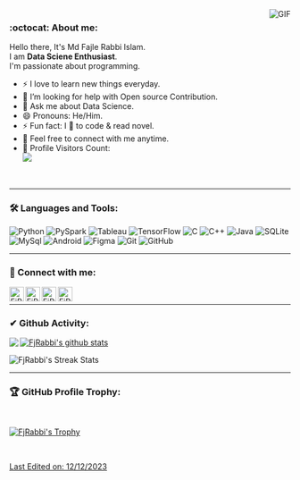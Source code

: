 <img align="right" alt="GIF" src="https://media.giphy.com/media/qgQUggAC3Pfv687qPC/giphy.gif"/>

### :octocat: About me:



Hello there,
It's Md Fajle Rabbi Islam.<br/>
I am <strong>Data Sciene Enthusiast</strong>.<br/>
I'm passionate about programming.


<!--
<img align="right" alt="GIF" src="https://media.giphy.com/media/836HiJc7pgzy8iNXCn/giphy.gif" />
-->



- ⚡ I love to learn new things everyday.
- 🤔 I’m looking for help with Open source Contribution.
- 💬 Ask me about Data Science.
- 😄 Pronouns: He/Him.
- ⚡ Fun fact: I 💖 to code & read novel.
- 🤝 Feel free to connect with me anytime.
- 🎢 Profile Visitors Count:  
     ![](https://visitor-badge.glitch.me/badge?page_id=FjRabbi.FjRabbi)

<br/>

---
### 🛠️ Languages and Tools:

![Python](https://img.shields.io/badge/-Python-black?style=flat-square&logo=Python)
![PySpark](https://img.shields.io/badge/-Apache%20Spark-black?style=flat-square&logo=Apache%20Spark)
![Tableau](https://img.shields.io/badge/-Tableau-black?style=flat-square&logo=Tableau)
![TensorFlow](https://img.shields.io/badge/-TensorFlow-black?style=flat-square&logo=TensorFlow)
![C](https://img.shields.io/badge/-C-black?style=flat-square&logo=C)
![C++](https://img.shields.io/badge/-C++-black?style=flat-square&logo=C)
![Java](https://img.shields.io/badge/-Java-black?style=flat-square&logo=Java)
![SQLite](https://img.shields.io/badge/-SQLite-black?style=flat-square&logo=SQLite)
![MySql](https://img.shields.io/badge/-MySql-black?style=flat-square&logo=MySql)
![Android](https://img.shields.io/badge/-Android-black?style=flat-square&logo=Android)
![Figma](https://img.shields.io/badge/-Figma-black?style=flat-square&logo=Figma)
![Git](https://img.shields.io/badge/-Git-black?style=flat-square&logo=git)
![GitHub](https://img.shields.io/badge/-GitHub-black?style=flat-square&logo=github)


---

### 🤝 Connect with me: 

<a href="https://github.com/FjRabbi">
  <img align="left" alt="FjRabbi's Github" width="26px" src="https://upload.wikimedia.org/wikipedia/commons/thumb/a/ae/Github-desktop-logo-symbol.svg/1024px-Github-desktop-logo-symbol.svg.png" />
</a>

<a href="https://www.facebook.com/md.fajle.rabbi.islam.18/">
  <img align="left" alt="FjRabbi's Facebook" width="26px" src="https://facebookbrand.com/wp-content/uploads/2019/04/f_logo_RGB-Hex-Blue_512.png?w=512&h=512" />
</a>

<a href="https://twitter.com/TeslaWAGMI">
  <img align="left" alt="FjRabbi's Twitter" width="26px" src="https://cdn2.iconfinder.com/data/icons/metro-uinvert-dock/256/Twitter_NEW.png" />
</a>

<a href="https://www.linkedin.com/in/md-fajle-rabbi-islam/">
  <img align="left" alt="FjRabbi's Linkdein" width="26px" src="https://cdn3.iconfinder.com/data/icons/inficons/512/linkedin.png" />
</a>

<br/>


---

### ✔ Github Activity:

<a href="https://github.com/FjRabbi">
  <img align="left" src="https://github-readme-stats.vercel.app/api/top-langs?username=FjRabbi&langs_count=10&show_icons=true&theme=highcontrast&layout=default&count_private=true&line_height=30&title_color=fd8019" />
  </a>

<a href="https://github.com/FjRabbi">
 <img align="center" src="https://github-readme-stats.vercel.app/api?username=FjRabbi&show_icons=true&theme=highcontrast&count_private=true&line_height=30&title_color=fd8019" alt="FjRabbi's github stats"/>
</a>


<p><img align="center" src="https://github-readme-streak-stats.herokuapp.com/?user=FjRabbi&theme=highcontrast" alt="FjRabbi's Streak Stats"/></p>

---

### 🏆 GitHub Profile Trophy:
<br/>
<p align="left"> <a href="https://github.com/ryo-ma/github-profile-trophy"><img src="https://github-profile-trophy.vercel.app/?username=FjRabbi&theme=dark_lover&column=9" alt="FjRabbi's Trophy" />
</p>
<br/>


  
</div>

Last Edited on: 12/12/2023
